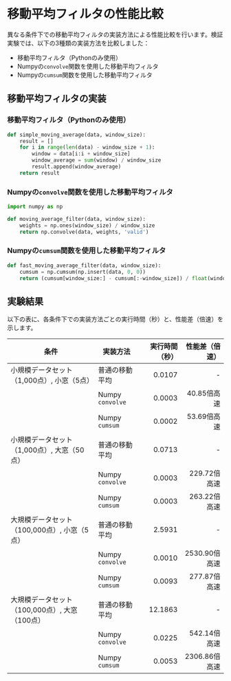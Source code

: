 # 移動平均フィルタの性能比較

異なる条件下での移動平均フィルタの実装方法による性能比較を行います。検証実験では、以下の3種類の実装方法を比較しました：

- 移動平均フィルタ（Pythonのみ使用）
- Numpyの`convolve`関数を使用した移動平均フィルタ
- Numpyの`cumsum`関数を使用した移動平均フィルタ

## 移動平均フィルタの実装

### 移動平均フィルタ（Pythonのみ使用）

```python
def simple_moving_average(data, window_size):
    result = []
    for i in range(len(data) - window_size + 1):
        window = data[i:i + window_size]
        window_average = sum(window) / window_size
        result.append(window_average)
    return result
```

### Numpyの`convolve`関数を使用した移動平均フィルタ

```python
import numpy as np

def moving_average_filter(data, window_size):
    weights = np.ones(window_size) / window_size
    return np.convolve(data, weights, 'valid')
```

### Numpyの`cumsum`関数を使用した移動平均フィルタ

```python
def fast_moving_average_filter(data, window_size):
    cumsum = np.cumsum(np.insert(data, 0, 0)) 
    return (cumsum[window_size:] - cumsum[:-window_size]) / float(window_size)
```


## 実験結果

以下の表に、各条件下での実装方法ごとの実行時間（秒）と、性能差（倍速）を示します。

| 条件 | 実装方法 | 実行時間（秒） | 性能差（倍速） |
| --- | --- | ---: | ---: |
| 小規模データセット（1,000点）, 小窓（5点） | 普通の移動平均 | 0.0107 | - |
|  | Numpy `convolve` | 0.0003 | 40.85倍高速 |
|  | Numpy `cumsum` | 0.0002 | 53.69倍高速 |
| 小規模データセット（1,000点）, 大窓（50点） | 普通の移動平均 | 0.0713 | - |
|  | Numpy `convolve` | 0.0003 | 229.72倍高速 |
|  | Numpy `cumsum` | 0.0003 | 263.22倍高速 |
| 大規模データセット（100,000点）, 小窓（5点） | 普通の移動平均 | 2.5931 | - |
|  | Numpy `convolve` | 0.0010 | 2530.90倍高速 |
|  | Numpy `cumsum` | 0.0093 | 277.87倍高速 |
| 大規模データセット（100,000点）, 大窓（100点） | 普通の移動平均 | 12.1863 | - |
|  | Numpy `convolve` | 0.0225 | 542.14倍高速 |
|  | Numpy `cumsum` | 0.0053 | 2306.86倍高速 |

